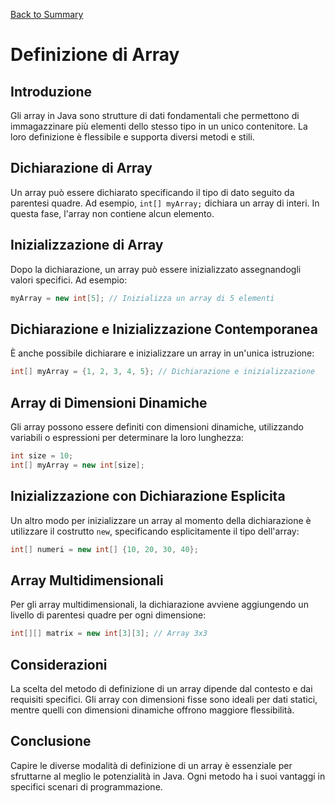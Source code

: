 [Back to Summary](../Summary.md)

# Definizione di Array

## Introduzione
Gli array in Java sono strutture di dati fondamentali che permettono di immagazzinare più elementi dello stesso tipo in un unico contenitore. La loro definizione è flessibile e supporta diversi metodi e stili.

## Dichiarazione di Array
Un array può essere dichiarato specificando il tipo di dato seguito da parentesi quadre. Ad esempio, `int[] myArray;` dichiara un array di interi. In questa fase, l'array non contiene alcun elemento.

## Inizializzazione di Array
Dopo la dichiarazione, un array può essere inizializzato assegnandogli valori specifici. Ad esempio:
```java
myArray = new int[5]; // Inizializza un array di 5 elementi
```

## Dichiarazione e Inizializzazione Contemporanea
È anche possibile dichiarare e inizializzare un array in un'unica istruzione:
```java
int[] myArray = {1, 2, 3, 4, 5}; // Dichiarazione e inizializzazione
```

## Array di Dimensioni Dinamiche
Gli array possono essere definiti con dimensioni dinamiche, utilizzando variabili o espressioni per determinare la loro lunghezza:
```java
int size = 10;
int[] myArray = new int[size];
```

## Inizializzazione con Dichiarazione Esplicita
Un altro modo per inizializzare un array al momento della dichiarazione è utilizzare il costrutto `new`, specificando esplicitamente il tipo dell'array:
```java
int[] numeri = new int[] {10, 20, 30, 40};
```

## Array Multidimensionali
Per gli array multidimensionali, la dichiarazione avviene aggiungendo un livello di parentesi quadre per ogni dimensione:
```java
int[][] matrix = new int[3][3]; // Array 3x3
```

## Considerazioni
La scelta del metodo di definizione di un array dipende dal contesto e dai requisiti specifici. Gli array con dimensioni fisse sono ideali per dati statici, mentre quelli con dimensioni dinamiche offrono maggiore flessibilità.

## Conclusione
Capire le diverse modalità di definizione di un array è essenziale per sfruttarne al meglio le potenzialità in Java. Ogni metodo ha i suoi vantaggi in specifici scenari di programmazione.